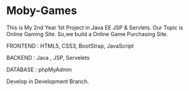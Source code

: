 # Moby-Games
This is My 2nd Year 1st Project in Java EE JSP &amp; Servlets. Our Topic is Online Gaming Site. So,we build a Online Game Purchasing Site. 

FRONTEND : HTML5, CSS3, BootStrap, JavaScript

BACKEND : Java , JSP, Servelets

DATABASE : phpMyAdmin

Develop in Development Branch. 